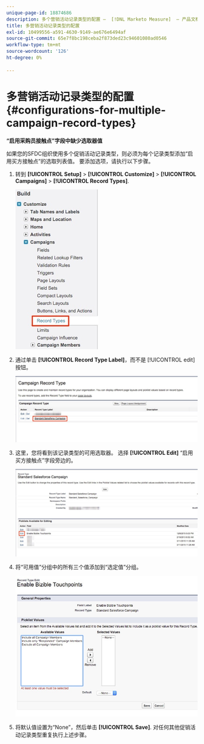 ```yaml
---
unique-page-id: 18874686
description: 多个营销活动记录类型的配置 —  [!DNL Marketo Measure]  — 产品文档
title: 多营销活动记录类型的配置
exl-id: 10499556-a591-4630-9149-ae676e6494af
source-git-commit: 65e7f8bc198ceba2f873ded23c94601080ad0546
workflow-type: tm+mt
source-wordcount: '126'
ht-degree: 0%

---
```


# 多营销活动记录类型的配置 {#configurations-for-multiple-campaign-record-types}

**“启用采购员接触点”字段中缺少选取器值**

如果您的SFDC组织使用多个促销活动记录类型，则必须为每个记录类型添加“启用买方接触点”的选取列表值。 要添加选项，请执行以下步骤。

1. 转到 **[!UICONTROL Setup]** > **[!UICONTROL Customize]** > **[!UICONTROL Campaigns]** > **[!UICONTROL Record Types]**.

   ![](assets/1.jpg)

1. 通过单击 **[!UICONTROL Record Type Label]**，而不是 [!UICONTROL edit] 按钮。

   ![](assets/2.jpg)

1. 这里，您将看到该记录类型的可用选取器。 选择 **[!UICONTROL Edit]** “启用买方接触点”字段旁边的。

   ![](assets/3.jpg)

1. 将“可用值”分组中的所有三个值添加到“选定值”分组。

   ![](assets/4.jpg)

1. 将默认值设置为“None”，然后单击 **[!UICONTROL Save]**. 对任何其他促销活动记录类型重复执行上述步骤。
